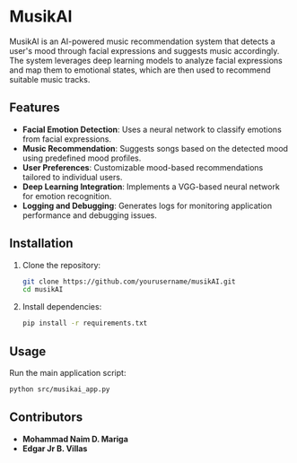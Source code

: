 # MusikAI

MusikAI is an AI-powered music recommendation system that detects a user's mood through facial expressions and suggests music accordingly. The system leverages deep learning models to analyze facial expressions and map them to emotional states, which are then used to recommend suitable music tracks.

## Features
- **Facial Emotion Detection**: Uses a neural network to classify emotions from facial expressions.
- **Music Recommendation**: Suggests songs based on the detected mood using predefined mood profiles.
- **User Preferences**: Customizable mood-based recommendations tailored to individual users.
- **Deep Learning Integration**: Implements a VGG-based neural network for emotion recognition.
- **Logging and Debugging**: Generates logs for monitoring application performance and debugging issues.

## Installation
1. Clone the repository:
   ```sh
   git clone https://github.com/yourusername/musikAI.git
   cd musikAI
   ```
2. Install dependencies:
   ```sh
   pip install -r requirements.txt
   ```

## Usage
Run the main application script:
```sh
python src/musikai_app.py
```

## Contributors
- **Mohammad Naim D. Mariga**
- **Edgar Jr B. Villas**
